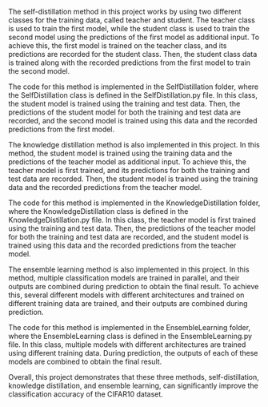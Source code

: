 The self-distillation method in this project works by using two different classes for the training data, called teacher and student. The teacher class is used to train the first model, while the student class is used to train the second model using the predictions of the first model as additional input. To achieve this, the first model is trained on the teacher class, and its predictions are recorded for the student class. Then, the student class data is trained along with the recorded predictions from the first model to train the second model.

The code for this method is implemented in the SelfDistillation folder, where the SelfDistillation class is defined in the SelfDistillation.py file. In this class, the student model is trained using the training and test data. Then, the predictions of the student model for both the training and test data are recorded, and the second model is trained using this data and the recorded predictions from the first model.

The knowledge distillation method is also implemented in this project. In this method, the student model is trained using the training data and the predictions of the teacher model as additional input. To achieve this, the teacher model is first trained, and its predictions for both the training and test data are recorded. Then, the student model is trained using the training data and the recorded predictions from the teacher model.

The code for this method is implemented in the KnowledgeDistillation folder, where the KnowledgeDistillation class is defined in the KnowledgeDistillation.py file. In this class, the teacher model is first trained using the training and test data. Then, the predictions of the teacher model for both the training and test data are recorded, and the student model is trained using this data and the recorded predictions from the teacher model.

The ensemble learning method is also implemented in this project. In this method, multiple classification models are trained in parallel, and their outputs are combined during prediction to obtain the final result. To achieve this, several different models with different architectures and trained on different training data are trained, and their outputs are combined during prediction.

The code for this method is implemented in the EnsembleLearning folder, where the EnsembleLearning class is defined in the EnsembleLearning.py file. In this class, multiple models with different architectures are trained using different training data. During prediction, the outputs of each of these models are combined to obtain the final result.

Overall, this project demonstrates that these three methods, self-distillation, knowledge distillation, and ensemble learning, can significantly improve the classification accuracy of the CIFAR10 dataset.
